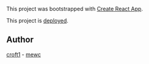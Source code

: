 This project was bootstrapped with [Create React App](https://github.com/facebookincubator/create-react-app).

This project is [deployed](https://timesheet-helper.herokuapp.com).

## Author

[croft1](https://github.com/croft1)  - [mewc](http://mewc.info)